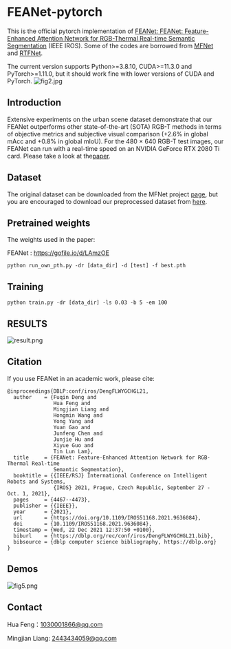 # FEANet-pytorch

This is the official pytorch implementation of [FEANet: FEANet: Feature-Enhanced Attention Network for RGB-Thermal Real-time Semantic Segmentation](https://github.com/yuxiangsun/RTFNet/blob/master/doc/RAL2019_RTFNet.pdf) (IEEE IROS). Some of the codes are borrowed from [MFNet](https://github.com/haqishen/MFNet-pytorch) and [RTFNet](https://github.com/yuxiangsun/RTFNet).

The current version supports Python>=3.8.10, CUDA>=11.3.0 and PyTorch>=1.11.0, but it should work fine with lower versions of CUDA and PyTorch. 
![fig2.jpg](https://github.com/matrixgame2018/FEANet/blob/main/figures/fig2.jpg)


## Introduction

Extensive experiments on the urban scene dataset demonstrate that our FEANet outperforms other state-of-the-art (SOTA) RGB-T methods in terms of objective metrics and subjective visual comparison (+2.6% in global mAcc and +0.8% in global mIoU). For the 480 × 640 RGB-T test images, our FEANet can run with a real-time speed on an NVIDIA GeForce RTX 2080 Ti card. Please take a look at the[paper](https://arxiv.org/abs/2110.08988).

 
## Dataset
 
The original dataset can be downloaded from the MFNet project [page](https://www.mi.t.u-tokyo.ac.jp/static/projects/mil_multispectral/), but you are encouraged to download our preprocessed dataset from [here](http://gofile.me/4jm56/CfukComo1).

## Pretrained weights

The weights used in the paper:

FEANet : https://gofile.io/d/LAmzOE

`python run_own_pth.py -dr [data_dir] -d [test] -f best.pth`

## Training

`python train.py -dr [data_dir] -ls 0.03 -b 5 -em 100`


## RESULTS
![result.png](https://github.com/matrixgame2018/FEANet/blob/main/figures/result.png)

## Citation

If you use FEANet in an academic work, please cite:

```
@inproceedings{DBLP:conf/iros/DengFLWYGCHGL21,
  author    = {Fuqin Deng and
               Hua Feng and
               Mingjian Liang and
               Hongmin Wang and
               Yong Yang and
               Yuan Gao and
               Junfeng Chen and
               Junjie Hu and
               Xiyue Guo and
               Tin Lun Lam},
  title     = {FEANet: Feature-Enhanced Attention Network for RGB-Thermal Real-time
               Semantic Segmentation},
  booktitle = {{IEEE/RSJ} International Conference on Intelligent Robots and Systems,
               {IROS} 2021, Prague, Czech Republic, September 27 - Oct. 1, 2021},
  pages     = {4467--4473},
  publisher = {{IEEE}},
  year      = {2021},
  url       = {https://doi.org/10.1109/IROS51168.2021.9636084},
  doi       = {10.1109/IROS51168.2021.9636084},
  timestamp = {Wed, 22 Dec 2021 12:37:50 +0100},
  biburl    = {https://dblp.org/rec/conf/iros/DengFLWYGCHGL21.bib},
  bibsource = {dblp computer science bibliography, https://dblp.org}
}
```

## Demos
![fig5.png](https://github.com/matrixgame2018/FEANet/blob/main/figures/fig5.PNG)


## Contact

Hua Feng：1030001866@qq.com

Mingjian Liang: 2443434059@qq.com
